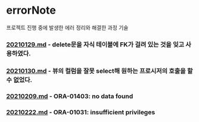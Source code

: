 # errorNote
프로젝트 진행 중에 발생한 에러 정리와 해결한 과정 기술<br>

### [20210129.md](20210129.md) - delete문을 자식 테이블에 FK가 걸려 있는 것을 잊고 사용하였다.

### [20210130.md](20210130.md) - 뷰의 컬럼을 잘못 select해 원하는 프로시저의 호출을 할 수 없었다.

### [20210209.md](20210209.md) - ORA-01403: no data found

### [20210222.md](20210222.md) - ORA-01031: insufficient privileges

